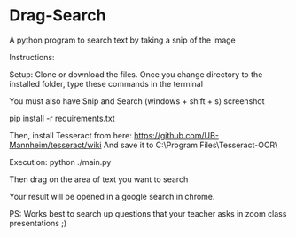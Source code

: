 # Drag-Search
A python program to search text by taking a snip of the image

Instructions:

Setup: Clone or download the files. Once you change directory to the installed folder, type these commands in the terminal

You must also have Snip and Search (windows + shift + s) screenshot

pip install -r requirements.txt

Then, install Tesseract from here: https://github.com/UB-Mannheim/tesseract/wiki
And save it to C:\Program Files\Tesseract-OCR\

Execution: python ./main.py

Then drag on the area of text you want to search

Your result will be opened in a google search in chrome.

PS: Works best to search up questions that your teacher asks in zoom class presentations ;)
